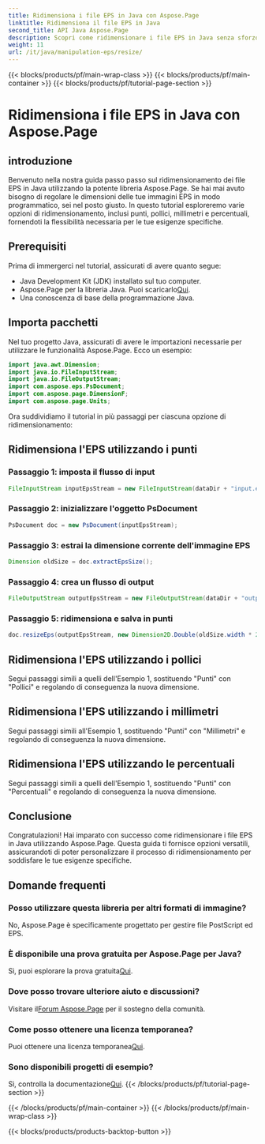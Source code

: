 ```yaml
---
title: Ridimensiona i file EPS in Java con Aspose.Page
linktitle: Ridimensiona il file EPS in Java
second_title: API Java Aspose.Page
description: Scopri come ridimensionare i file EPS in Java senza sforzo con Aspose.Page per Java. Segui la nostra guida completa per istruzioni dettagliate.
weight: 11
url: /it/java/manipulation-eps/resize/
---
```


{{< blocks/products/pf/main-wrap-class >}}
{{< blocks/products/pf/main-container >}}
{{< blocks/products/pf/tutorial-page-section >}}

# Ridimensiona i file EPS in Java con Aspose.Page

## introduzione
Benvenuto nella nostra guida passo passo sul ridimensionamento dei file EPS in Java utilizzando la potente libreria Aspose.Page. Se hai mai avuto bisogno di regolare le dimensioni delle tue immagini EPS in modo programmatico, sei nel posto giusto. In questo tutorial esploreremo varie opzioni di ridimensionamento, inclusi punti, pollici, millimetri e percentuali, fornendoti la flessibilità necessaria per le tue esigenze specifiche.
## Prerequisiti
Prima di immergerci nel tutorial, assicurati di avere quanto segue:
- Java Development Kit (JDK) installato sul tuo computer.
-  Aspose.Page per la libreria Java. Puoi scaricarlo[Qui](https://releases.aspose.com/page/java/).
- Una conoscenza di base della programmazione Java.
## Importa pacchetti
Nel tuo progetto Java, assicurati di avere le importazioni necessarie per utilizzare le funzionalità Aspose.Page. Ecco un esempio:
```java
import java.awt.Dimension;
import java.io.FileInputStream;
import java.io.FileOutputStream;
import com.aspose.eps.PsDocument;
import com.aspose.page.DimensionF;
import com.aspose.page.Units;

```
Ora suddividiamo il tutorial in più passaggi per ciascuna opzione di ridimensionamento:
## Ridimensiona l'EPS utilizzando i punti
### Passaggio 1: imposta il flusso di input
```java
FileInputStream inputEpsStream = new FileInputStream(dataDir + "input.eps");
```
### Passaggio 2: inizializzare l'oggetto PsDocument
```java
PsDocument doc = new PsDocument(inputEpsStream);
```
### Passaggio 3: estrai la dimensione corrente dell'immagine EPS
```java
Dimension oldSize = doc.extractEpsSize();
```
### Passaggio 4: crea un flusso di output
```java
FileOutputStream outputEpsStream = new FileOutputStream(dataDir + "output_resize_points.eps");
```
### Passaggio 5: ridimensiona e salva in punti
```java
doc.resizeEps(outputEpsStream, new Dimension2D.Double(oldSize.width * 2, oldSize.height * 2), Units.Points);
```
## Ridimensiona l'EPS utilizzando i pollici
Segui passaggi simili a quelli dell'Esempio 1, sostituendo "Punti" con "Pollici" e regolando di conseguenza la nuova dimensione.
## Ridimensiona l'EPS utilizzando i millimetri
Segui passaggi simili all'Esempio 1, sostituendo "Punti" con "Millimetri" e regolando di conseguenza la nuova dimensione.
## Ridimensiona l'EPS utilizzando le percentuali
Segui passaggi simili a quelli dell'Esempio 1, sostituendo "Punti" con "Percentuali" e regolando di conseguenza la nuova dimensione.
## Conclusione
Congratulazioni! Hai imparato con successo come ridimensionare i file EPS in Java utilizzando Aspose.Page. Questa guida ti fornisce opzioni versatili, assicurandoti di poter personalizzare il processo di ridimensionamento per soddisfare le tue esigenze specifiche.

## Domande frequenti
### Posso utilizzare questa libreria per altri formati di immagine?
No, Aspose.Page è specificamente progettato per gestire file PostScript ed EPS.
### È disponibile una prova gratuita per Aspose.Page per Java?
Sì, puoi esplorare la prova gratuita[Qui](https://releases.aspose.com/).
### Dove posso trovare ulteriore aiuto e discussioni?
 Visitare il[Forum Aspose.Page](https://forum.aspose.com/c/page/39) per il sostegno della comunità.
### Come posso ottenere una licenza temporanea?
 Puoi ottenere una licenza temporanea[Qui](https://purchase.aspose.com/temporary-license/).
### Sono disponibili progetti di esempio?
 Sì, controlla la documentazione[Qui](https://reference.aspose.com/page/java/).
{{< /blocks/products/pf/tutorial-page-section >}}

{{< /blocks/products/pf/main-container >}}
{{< /blocks/products/pf/main-wrap-class >}}

{{< blocks/products/products-backtop-button >}}
